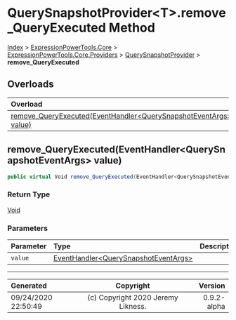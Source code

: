 ﻿# QuerySnapshotProvider&lt;T>.remove_QueryExecuted Method

[Index](../index.md) > [ExpressionPowerTools.Core](ExpressionPowerTools.Core.a.md) > [ExpressionPowerTools.Core.Providers](ExpressionPowerTools.Core.Providers.n.md) > [QuerySnapshotProvider<T>](ExpressionPowerTools.Core.Providers.QuerySnapshotProvider`1.cs.md) > **remove_QueryExecuted**



## Overloads

| Overload | Description |
| :-- | :-- |
| [remove_QueryExecuted(EventHandler&lt;QuerySnapshotEventArgs> value)](#remove_queryexecutedeventhandlerquerysnapshoteventargs-value) |  |
## remove_QueryExecuted(EventHandler&lt;QuerySnapshotEventArgs> value)



```csharp
public virtual Void remove_QueryExecuted(EventHandler<QuerySnapshotEventArgs> value)
```

### Return Type

 [Void](https://docs.microsoft.com/dotnet/api/system.void) 

### Parameters

| Parameter | Type | Description |
| :-- | :-- | :-- |
| `value` | [EventHandler&lt;QuerySnapshotEventArgs>](https://docs.microsoft.com/dotnet/api/system.eventhandler-1) |  |



---

| Generated | Copyright | Version |
| :-- | :-: | --: |
| 09/24/2020 22:50:49 | (c) Copyright 2020 Jeremy Likness. | 0.9.2-alpha |
